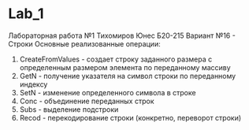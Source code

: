 # Lab_1
Лабораторная работа №1 
Тихомиров Юнес Б20-215
Вариант №16 - Строки 
Основные реализованные операции:
1) CreateFromValues - создает строку заданного размера с определенным размером элемента по переданному массиву
2) GetN - получение указателя на символ строки по переданному индексу
3) SetN - изменение определенного символа в строке
4) Conc - объединение переданных строк
5) Subs - выделение подстроки 
6) Recod - перекодирование строки (конкретно, переворот строки)
